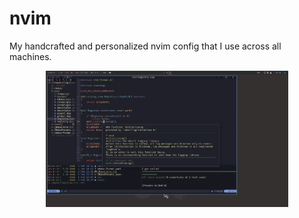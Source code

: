 # nvim

My handcrafted and personalized nvim config that I use across all machines.

<div align="center" width="100%">
    <img width=77% src="res/screenshot.webp" />
</div>
